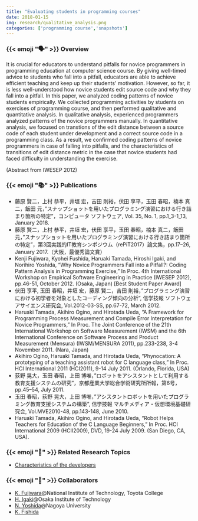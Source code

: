 ```yaml
---
title: "Evaluating students in programming courses"
date: 2018-01-15
img: research/qualitative_analysis.png
categories: ['programming course','snapshots']
---
```


### {{< emoji ":speaking_head:" >}} Overview

It is crucial for educators to understand pitfalls for novice programmers in programming education at computer science course.
By giving well-timed advice to students who fall into a pitfall, educators are able to achieve efficient teaching and keep up their students' motivation.
However, so far, it is less well-understood how novice students edit source code and why they fall into a pitfall.
In this paper, we analyzed coding patterns of novice students empirically.
We collected programming activities by students on exercises of programming course, and then performed qualitative and quantitative analysis.
In qualitative analysis, experienced programmers analyzed patterns of the novice programmers manually.
In quantitative analysis, we focused on transtions of the edit distance between a source code of each student under development and a correct source code in a programming class.
As a result, we confirmed coding patterns of novice programmers in case of falling into pitfalls, and the characteristics of transitions of edit distance metric in the case that novice students had faced difficulty in understanding the exercise.

(Abstract from IWESEP 2012)


### {{< emoji ":books:" >}} Publications

* 藤原 賢二，上村 恭平，井垣 宏，吉田 則裕，伏田 享平，玉田 春昭，楠本 真二，飯田 元，”スナップショットを用いたプログラミング演習における行き詰まり箇所の特定”，コンピュータ ソフトウェア, Vol. 35, No. 1, pp.1_3-1_13, January 2018.
* 藤原 賢二，上村 恭平，井垣 宏，伏田 享平，玉田 春昭，楠本 真二，飯田 元，”スナップショットを用いたプログラミング演習における行き詰まり箇所の特定”，第3回実践的IT教育シンポジウム（rePiT2017）論文集，pp.17–26, January 2017.（大阪，最優秀論文賞）
* Kenji Fujiwara, Kyohei Fushida, Haruaki Tamada, Hiroshi Igaki, and Norihiro Yoshida, “Why Novice Programmers Fall into a Pitfall?: Coding Pattern Analysis in Programming Exercise,” In Proc. 4th International Workshop on Empirical Software Engineering in Practice (IWESEP 2012), pp.46-51, October 2012. (Osaka, Japan) [Best Student Paper Award]
* 伏田 享平, 玉田 春昭，井垣 宏，藤原 賢二，吉田 則裕，”プログラミング演習における初学者を対象としたコーディング傾向の分析”, 信学技報 ソフトウェアサイエンス研究会, Vol.2012-03-SS, pp.67-72, March 2012.
* Haruaki Tamada, Akihiro Ogino, and Hirotada Ueda, “A Framework for Programming Process Measurement and Compile Error Interpretation for Novice Programmers,” In Proc. The Joint Conference of the 21th International Workshop on Software Measurement (IWSM) and the 6th International Conference on Software Process and Product Measurement (Mensura) (IWSM/MENSURA 2011), pp.233-238, 3-4 November 2011. (Nara, Japan)
* Akihiro Ogino, Haruaki Tamada, and Hirotada Ueda, “Phynocation: A prototyping of a teaching assistant robot for C language class,” In Proc. HCI International 2011 (HCI2011), 9-14 July 2011. (Orlando, Florida, USA)
* 荻野 晃大，玉田 春昭，上田 博唯，”ロボットをアシスタントとして利用する教育支援システムの研究”，京都産業大学総合学術研究所所報，第6号，pp.45–54, July 2011.
* 玉田 春昭，荻野 晃大，上田 博唯，”アシスタントロボットを用いたプログラミング教育支援システムの構築”, 信学技報 マルチメディア・仮想環境基礎研究会, Vol.MVE2010-48, pp.143-148, June 2010.
* Haruaki Tamada, Akihiro Ogino, and Hirotada Ueda, “Robot Helps Teachers for Education of the C Language Beginners,” In Proc. HCI International 2009 (HCII2009), DVD, 19-24 July 2009. (San Diego, CA, USA).

### {{< emoji ":mag_right:" >}} Related Research Topics

* [Characteristics of the developers](../characteristics_of_developers)

### {{< emoji ":handshake:" >}} Collaborators

* [K. Fuijwara](https://researchmap.jp/fujiwara.kenji/?lang=english)@National Institute of Technology, Toyota College
* [H. Igaki](http://igakilab.github.io/)@Osaka Institute of Technology
* [N. Yoshida](https://sites.google.com/site/yoshidaatnu/)@Nagoya University
* [K. Fishida](http://kyohei-fushida.net/)
